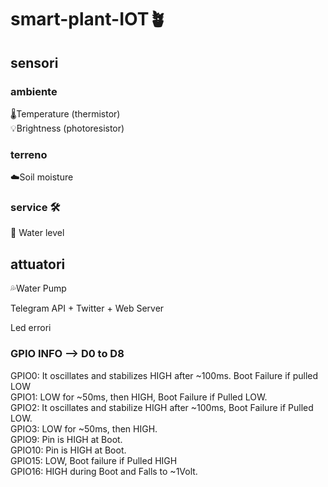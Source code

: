 # smart-plant-IOT🪴

## sensori
### ambiente
🌡️Temperature (thermistor) <br />
💡Brightness (photoresistor)<br />

### terreno
☁️Soil moisture

### service 🛠️
🌊 Water level

## attuatori
💦Water Pump


Telegram API + Twitter + Web Server



Led errori






### GPIO INFO --> D0 to D8
GPIO0: It oscillates and stabilizes HIGH after ~100ms. Boot Failure if pulled LOW <br />
GPIO1: LOW for ~50ms, then HIGH, Boot Failure if Pulled LOW. <br />
GPIO2: It oscillates and stabilize HIGH after ~100ms, Boot Failure if Pulled LOW. <br />
GPIO3: LOW for ~50ms, then HIGH. <br />
GPIO9: Pin is HIGH at Boot. <br />
GPIO10: Pin is HIGH at Boot. <br />
GPIO15: LOW, Boot failure if Pulled HIGH <br/>
GPIO16: HIGH during Boot and Falls to ~1Volt. <br/>
